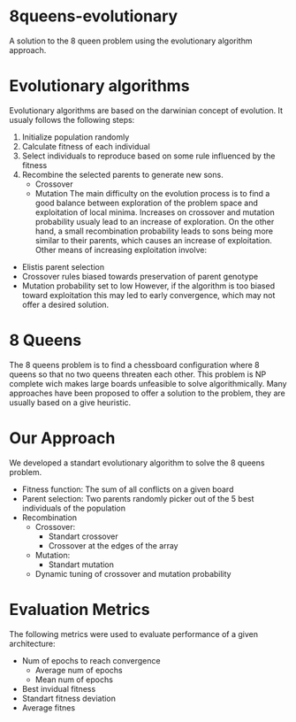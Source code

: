 # 8queens-evolutionary
A solution to the 8 queen problem using the evolutionary algorithm approach.

# Evolutionary algorithms
Evolutionary algorithms are based on the darwinian concept of evolution. It usualy follows the following steps:
1. Initialize population randomly
2. Calculate fitness of each individual
3. Select individuals to reproduce based on some rule influenced by the fitness
4. Recombine the selected parents to generate new sons.
   - Crossover
   - Mutation
The main difficulty on the evolution process is to find a good balance between exploration of the problem space and exploitation of local minima. Increases on crossover and mutation probability usualy lead to an increase of exploration. On the other hand, a small recombination probability leads to sons being more similar to their parents, which causes an increase of exploitation. Other means of increasing exploitation involve:
- Elistis parent selection
- Crossover rules biased towards preservation of parent genotype
- Mutation probability set to low
However, if the algorithm is too biased toward exploitation this may led to early convergence, which may not offer a desired solution.

# 8 Queens 
The 8 queens problem is to find a chessboard configuration where 8 queens so that no two queens threaten each other. This problem is NP complete wich makes large boards unfeasible to solve algorithmically. Many approaches have been proposed to offer a solution to the problem, they are usually based on a give heuristic.

# Our Approach
We developed a standart evolutionary algorithm to solve the 8 queens problem.
- Fitness function: The sum of all conflicts on a given board 
- Parent selection: Two parents randomly picker out of the 5 best individuals of the population
- Recombination
    - Crossover:
      - Standart crossover
      - Crossover at the edges of the array
    - Mutation:
      - Standart mutation
    - Dynamic tuning of crossover and mutation probability

# Evaluation Metrics
The following metrics were used to evaluate performance of a given architecture:
- Num of epochs to reach convergence
  - Average num of epochs
  - Mean num of epochs
- Best invidual fitness
- Standart fitness deviation
- Average fitnes
